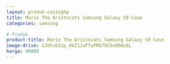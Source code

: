 ```yaml
---
layout: produk-casinghp
title: Marie The Aristocats Samsung Galaxy S9 Case
categories: samsung

# Produk
product-title: Marie The Aristocats Samsung Galaxy S9 Case
image-drive: 1JOtuk2zp_8kI1JuPTyPRE79CSxO0Ao6L
harga: 90000
---
```

